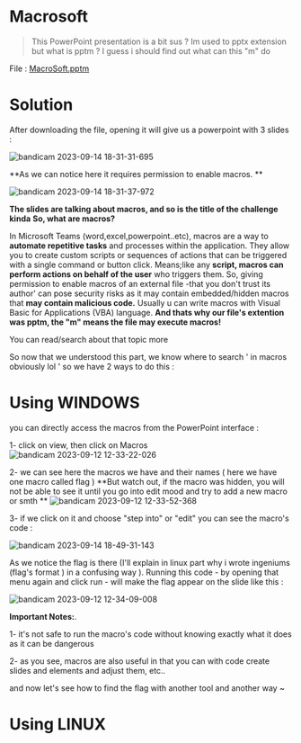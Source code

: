 # Macrosoft

> This PowerPoint presentation is a bit sus ? Im used to pptx extension but what is pptm ?
> I guess i should find out what can this "m" do

File : [MacroSoft.pptm](MacroSoft.pptm)

# Solution

After downloading the file, opening it will give us a powerpoint with 3 slides : 

![bandicam 2023-09-14 18-31-31-695](https://github.com/shadow1004/Ingeniums-Internal-CTF-2023-writeups/assets/68519098/2d53f6a9-f0fb-4e3e-aea2-e91035bfc5a4)

**As we can notice here it requires permission to enable macros. **

![bandicam 2023-09-14 18-31-37-972](https://github.com/shadow1004/Ingeniums-Internal-CTF-2023-writeups/assets/68519098/680a2e1d-7964-409a-aa8a-175d8ea3d381)

**The slides are talking about macros, and so is the title of the challenge kinda** 
**So, what are macros?**

In Microsoft Teams (word,excel,powerpoint..etc), macros are a way to **automate repetitive tasks** and processes within the application. They allow you to create custom scripts or sequences of actions that can be triggered with a single command or button click.
Means;like any **script, macros can perform actions on behalf of the user** who triggers them.
So, giving permission to enable macros of an external file -that you don't trust its author' can pose security risks as it may contain embedded/hidden macros that **may contain malicious code.**
Usually u can write macros with Visual Basic for Applications (VBA) language.
**And thats why our file's extention was pptm, the "m" means the file may execute macros!**

You can read/search about that topic more

So now that we understood this part, we know where to search ' in macros obviously lol ' so we have 2 ways to do this :

# Using WINDOWS

you can directly access the macros from the PowerPoint interface : 

1- click on view, then click on Macros
![bandicam 2023-09-12 12-33-22-026](https://github.com/shadow1004/Ingeniums-Internal-CTF-2023-writeups/assets/68519098/294a0d67-8df4-41dd-8a0d-59c7b8634586)

2- we can see here the macros we have and their names ( here we have one macro called flag ) 
**But watch out, if the macro was hidden, you will not be able to see it until you go into edit mood and try to add a new macro or smth **
![bandicam 2023-09-12 12-33-52-368](https://github.com/shadow1004/Ingeniums-Internal-CTF-2023-writeups/assets/68519098/f4ffa3d0-227b-4eb0-941a-add372cf159d)

3- if we click on it and choose "step into" or "edit" you can see the macro's code : 

![bandicam 2023-09-14 18-49-31-143](https://github.com/shadow1004/Ingeniums-Internal-CTF-2023-writeups/assets/68519098/6ee74280-2638-445c-9f86-65b5fc4181fc)

As we notice the flag is there (I'll explain in linux part why i wrote ingeniums (flag's format ) in a confusing way ).
Running this code - by opening that menu again and click run - will make the flag appear on the slide like this : 

![bandicam 2023-09-12 12-34-09-008](https://github.com/shadow1004/Ingeniums-Internal-CTF-2023-writeups/assets/68519098/b90ecdfd-8cb1-480b-8d30-ffff4a181e9c)

**Important Notes:**.

1- it's not safe to run the macro's code without knowing exactly what it does as it can be dangerous

2- as you see, macros are also useful in that you can with code create slides and elements and adjust them, etc..

and now let's see how to find the flag with another tool and another way ~

# Using LINUX




